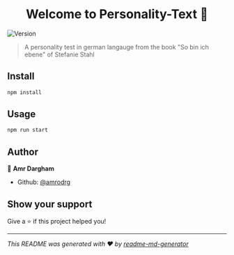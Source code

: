<h1 align="center">Welcome to Personality-Text 👋</h1>
<p>
  <img alt="Version" src="https://img.shields.io/badge/version-0.1.0-blue.svg?cacheSeconds=2592000" />
</p>

> A personality test in german langauge from the book &#34;So bin ich ebene&#34; of Stefanie Stahl

## Install

```sh
npm install
```

## Usage

```sh
npm run start
```

## Author

👤 **Amr Dargham**

* Github: [@amrodrg](https://github.com/amrodrg)

## Show your support

Give a ⭐️ if this project helped you!

***
_This README was generated with ❤️ by [readme-md-generator](https://github.com/kefranabg/readme-md-generator)_